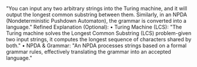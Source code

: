 "You can input any two arbitrary strings into the Turing machine, and it will output the longest common substring between them. Similarly, in an NPDA (Nondeterministic Pushdown Automaton), the grammar is converted into a language."
Refined Explanation (Optional):
• Turing Machine (LCS):
"The Turing machine solves the Longest Common Substring (LCS) problem-given two input strings, it computes the longest sequence of characters shared by both."
• NPDA & Grammar:
"An NPDA processes strings based on a formal grammar rules, effectively translating the grammar into an accepted language."
